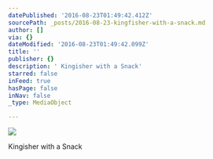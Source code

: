 ```yaml
---
datePublished: '2016-08-23T01:49:42.412Z'
sourcePath: _posts/2016-08-23-kingfisher-with-a-snack.md
author: []
via: {}
dateModified: '2016-08-23T01:49:42.099Z'
title: ''
publisher: {}
description: ' Kingisher with a Snack'
starred: false
inFeed: true
hasPage: false
inNav: false
_type: MediaObject

---
```

![](https://the-grid-user-content.s3-us-west-2.amazonaws.com/d456d2cd-5770-4078-8707-405313537cf7.jpg)

Kingisher with a Snack